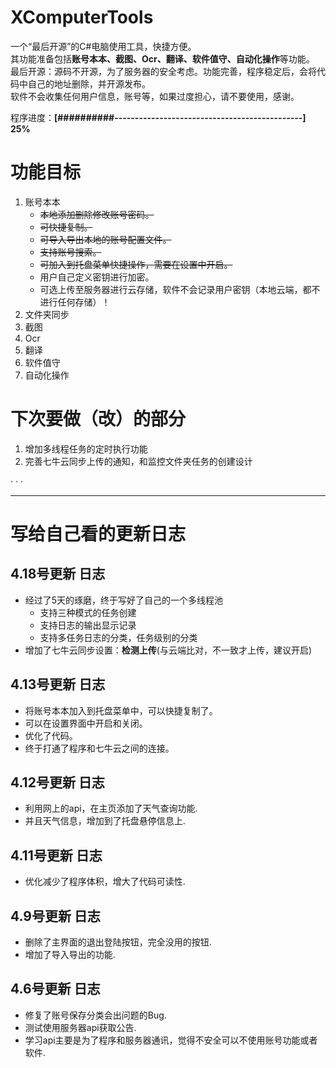 # XComputerTools

一个“最后开源”的C#电脑使用工具，快捷方便。   
其功能准备包括**账号本本、截图、Ocr、翻译、软件值守、自动化操作**等功能。   
最后开源：源码不开源，为了服务器的安全考虑。功能完善，程序稳定后，会将代码中自己的地址删除，并开源发布。   
软件不会收集任何用户信息，账号等，如果过度担心，请不要使用，感谢。   

   程序进度：**[##########----------------------------------------------] 25%**

# 功能目标

1. 账号本本
   - ~~本地添加删除修改账号密码。~~
   - ~~可快捷复制。~~
   - ~~可导入导出本地的账号配置文件。~~
   - ~~支持账号搜索。~~
   - ~~可加入到托盘菜单快捷操作，需要在设置中开启。~~
   - 用户自己定义密钥进行加密。
   - 可选上传至服务器进行云存储，软件不会记录用户密钥（本地云端，都不进行任何存储）！
2. 文件夹同步
3. 截图
4. Ocr
5. 翻译
6. 软件值守
7. 自动化操作   



# 下次要做（改）的部分

1. 增加多线程任务的定时执行功能
2. 完善七牛云同步上传的通知，和监控文件夹任务的创建设计

· · ·


---
# 写给自己看的更新日志

## 4.18号更新 日志

- 经过了5天的琢磨，终于写好了自己的一个多线程池
  - 支持三种模式的任务创建
  - 支持日志的输出显示记录
  - 支持多任务日志的分类，任务级别的分类
- 增加了七牛云同步设置：**检测上传**(与云端比对，不一致才上传，建议开启)



## 4.13号更新 日志

- 将账号本本加入到托盘菜单中，可以快捷复制了。
- 可以在设置界面中开启和关闭。
- 优化了代码。
- 终于打通了程序和七牛云之间的连接。



## 4.12号更新 日志

- 利用网上的api，在主页添加了天气查询功能.
- 并且天气信息，增加到了托盘悬停信息上.



## 4.11号更新 日志

- 优化减少了程序体积，增大了代码可读性.



## 4.9号更新 日志

- 删除了主界面的退出登陆按钮，完全没用的按钮.
- 增加了导入导出的功能.



## 4.6号更新 日志

- 修复了账号保存分类会出问题的Bug.
- 测试使用服务器api获取公告.
- 学习api主要是为了程序和服务器通讯，觉得不安全可以不使用账号功能或者软件.




